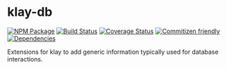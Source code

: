 # klay-db
[![NPM Package](https://badge.fury.io/js/klay-db.svg)](https://www.npmjs.com/package/klay-db)
[![Build Status](https://travis-ci.org/patrickhulce/klay-db.svg?branch=master)](https://travis-ci.org/patrickhulce/klay-db)
[![Coverage Status](https://coveralls.io/repos/github/patrickhulce/klay-db/badge.svg?branch=master)](https://coveralls.io/github/patrickhulce/klay-db?branch=master)
[![Commitizen friendly](https://img.shields.io/badge/commitizen-friendly-brightgreen.svg)](http://commitizen.github.io/cz-cli/)
[![Dependencies](https://david-dm.org/patrickhulce/klay-db.svg)](https://david-dm.org/patrickhulce/klay-db)

Extensions for klay to add generic information typically used for database interactions.
